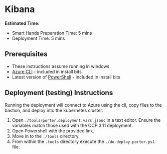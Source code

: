 # Kibana

**Estimated Time:**

- Smart Hands Preparation Time: 5 mins
- Deployment Time: 5 mins

## Prerequisites

* These instructions assume running in windows
* [Azure CLI](https://docs.microsoft.com/en-us/cli/azure/install-azure-cli?view=azure-cli-latest) - included in install bits
* Latest version of [PowerShell](https://docs.microsoft.com/en-us/powershell/scripting/install/installing-powershell?view=powershell-7) - included in install bits

## Deployment (testing) Instructions

Running the deployment will connect to Azure using the cli, copy files to the bastion, and deploy into the kubernetes cluster.

1. Open `./tools/porter.deployment.vars.jsonc` in a text editor. Ensure the variables match those used with the OCP 3.11 deployment.
2. Open Powershell with the provided link.
2. Move in to the `./tools` directory.
3. From within the `.tools` directory execute the `./do-deploy.porter.ps1` file.
